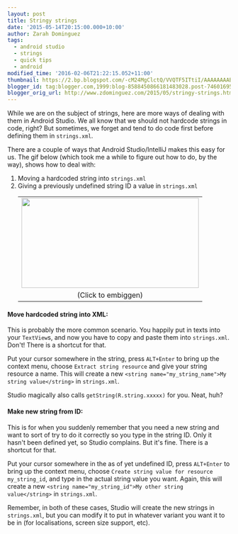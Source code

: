 ```yaml
---
layout: post
title: Stringy strings
date: '2015-05-14T20:15:00.000+10:00'
author: Zarah Dominguez
tags:
  - android studio
  - strings
  - quick tips
  - android
modified_time: '2016-02-06T21:22:15.052+11:00'
thumbnail: https://2.bp.blogspot.com/-cM24MgClctQ/VVQTF5ITtiI/AAAAAAAAByM/xURNHX8TBFE/s72-c/animation.gif
blogger_id: tag:blogger.com,1999:blog-8588450866181483028.post-7460169598181856247
blogger_orig_url: http://www.zdominguez.com/2015/05/stringy-strings.html
---
```


While we are on the subject of strings, here are more ways of dealing with them in Android Studio. We all know that we should not hardcode strings in code, right? But sometimes, we forget and tend to do code first before defining them in `strings.xml`.

There are a couple of ways that Android Studio/IntelliJ makes this easy for us. The gif below (which took me a while to figure out how to do, by the way), shows how to deal with:
1. Moving a hardcoded string into `strings.xml`
2. Giving a previously undefined string ID a value in `strings.xml`<table align="center" cellpadding="0" cellspacing="0" class="tr-caption-container" style="margin-left: auto; margin-right: auto; text-align: center;"><tbody><tr><td style="text-align: center;"><a href="http://2.bp.blogspot.com/-cM24MgClctQ/VVQTF5ITtiI/AAAAAAAAByM/xURNHX8TBFE/s1600/animation.gif" imageanchor="1" style="margin-left: auto; margin-right: auto;"><img border="0" height="203" src="https://2.bp.blogspot.com/-cM24MgClctQ/VVQTF5ITtiI/AAAAAAAAByM/xURNHX8TBFE/s400/animation.gif" width="400" /></a></td></tr><tr><td class="tr-caption" style="text-align: center;">(Click to embiggen)</td></tr></tbody></table>

#### Move hardcoded string into XML:  
This is probably the more common scenario. You happily put in texts into your `TextView`s, and now you have to copy and paste them into `strings.xml`. Don't! There is a shortcut for that.

Put your cursor somewhere in the string, press `ALT+Enter` to bring up the context menu, choose `Extract string resource` and give your string resource a name. This will create a new `<string name="my_string_name">My string value</string>` in `strings.xml`.

Studio magically also calls `getString(R.string.xxxxx)` for you. Neat, huh?

#### Make new string from ID:
This is for when you suddenly remember that you need a new string and want to sort of try to do it correctly so you type in the string ID. Only it hasn't been defined yet, so Studio complains. But it's fine. There is a shortcut for that.

Put your cursor somewhere in the as of yet undefined ID, press `ALT+Enter` to bring up the context menu, choose `Create string value for resource my_string_id`, and type in the actual string value you want. Again, this will create a new `<string name="my_string_id">My other string value</string>` in `strings.xml`.

Remember, in both of these cases, Studio will create the new strings in `strings.xml`, but you can modify it to put in whatever variant you want it to be in (for localisations, screen size support, etc).